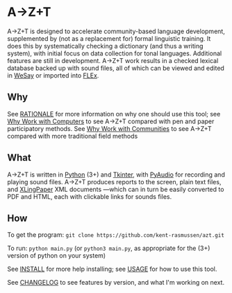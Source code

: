 # A→Z+T

A→Z+T is designed to accelerate community-based language development, supplemented by (not as a replacement for) formal linguistic training. It does this by systematically checking a dictionary (and thus a writing system), with initial focus on data collection for tonal languages.
Additional features are still in development. A→Z+T work results in a checked lexical database backed up with sound files, all of which can be viewed and edited in [WeSay](https://software.sil.org/wesay/) or imported into [FLEx](https://software.sil.org/fieldworks/).

<!-- It is designed to *supplement* (not replace) formal training, on the one hand, and *facilitate* a particular kind of language development on the other, so it may not do what you want —it certainly does not do everything. If you want to get as many people involved in the development of their own language as possible, in a manner that results in a checked lexical database backed up by sound files, then this tool is for you. -->
## Why
See [RATIONALE](RATIONALE.md) for more information on why one should use this tool; see [Why Work with Computers](WHYCOMPUTERS.md) to see A→Z+T compared with pen and paper participatory methods. See [Why Work with Communities](WHYCOMMUNITIES.md) to see A→Z+T compared with more traditional field methods

## What
A→Z+T is written in [Python](https://python.org) (3+) and [Tkinter](https://docs.python.org/3/library/tkinter.html), with [PyAudio](https://pypi.org/project/PyAudio/) for recording and playing sound files. A→Z+T produces reports to the screen, plain text files, and [XLingPaper](https://software.sil.org/xlingpaper/) XML documents —which can in turn be easily converted to PDF and HTML, each with clickable links for sounds files.

## How
To get the program: `git clone https://github.com/kent-rasmussen/azt.git`

To run: `python main.py` (or `python3 main.py`, as appropriate for the (3+) version of python on your system)

See [INSTALL](INSTALL.md) for more help installing; see [USAGE](USAGE.md) for how to use this tool.

See [CHANGELOG](CHANGELOG.md) to see features by version, and what I'm working on next.
